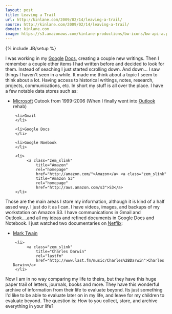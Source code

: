 ```yaml
---
layout: post
title: Leaving a Trail
url: http://kinlane.com/2009/02/14/leaving-a-trail/
source: http://kinlane.com/2009/02/14/leaving-a-trail/
domain: kinlane.com
image: https://s3.amazonaws.com/kinlane-productions/bw-icons/bw-api-a.png
---
```

{% include JB/setup %}<p>
     I was working in my <a class="zem_slink"
        title="Google"
        rel="homepage"
        href="http://google.com">Google</a> <a class="zem_slink"
        title="Google Docs"
        rel="homepage"
        href="http://docs.google.com/">Docs</a>, creating a couple new writings. Then I remember a couple other items I had written before and decided to look for them. Instead of seaching I just started scrolling down. And down... I saw things I haven't seen in a while. It made me think about a topic I seem to think about a lot. Having access to historical writings, notes, research, projects, communications, etc. In short my stuff is all over the place. I have a few notable data stores such as:
</p>

<ul class="mainlist">
     <li>
          <a class="zem_slink"
              title="Microsoft"
              rel="homepage"
              href="http://www.microsoft.com">Microsoft</a> Outook from 1999-2006 (When I finally went into <a class="zem_slink"
              title="Outlook (magazine)"
              rel="wikipedia"
              href="http://en.wikipedia.org/wiki/Outlook_%28magazine%29">Outlook</a> rehab)
     </li>

     <li>Gmail
     </li>

     <li>Google Docs
     </li>

     <li>Google Noebook
     </li>

     <li>
          <a class="zem_slink"
              title="Amazon"
              rel="homepage"
              href="http://amazon.com/">Amazon</a> <a class="zem_slink"
              title="Amazon S3"
              rel="homepage"
              href="http://aws.amazon.com/s3">S3</a>
     </li>
</ul>

<p>
     Those are the main areas I store my information, although it is kind of a half assed way. I just do it as I can. I have videos, images, and backups of my workstation on Amazon S3. I have communications in Gmail and Outlook....and all my ideas and refined documents in Google Docs and Notebook. I just watched two documentaries on <a class="zem_slink"
        title="Netflix"
        rel="homepage"
        href="http://www.netflix.com/">Netflix</a>:
</p>

<ul class="mainlist">
     <li>
          <a class="zem_slink"
              title="Mark Twain"
              rel="wikipedia"
              href="http://en.wikipedia.org/wiki/Mark_Twain">Mark Twain</a>
     </li>

     <li>
          <a class="zem_slink"
              title="Charles Darwin"
              rel="lastfm"
              href="http://www.last.fm/music/Charles%2BDarwin">Charles Darwin</a>
     </li>
</ul>

<p>
     Now I am in no way comparing my life to theirs, but they have this huge paper trail of letters, journals, books and more. They have this wonderful archive of information from their life to evaluate beyond. Its just something I'd like to be able to evaluate later on in my life, and leave for my children to evaluate beyond. The question is: How to you collect, store, and archive everything in your life?
</p>